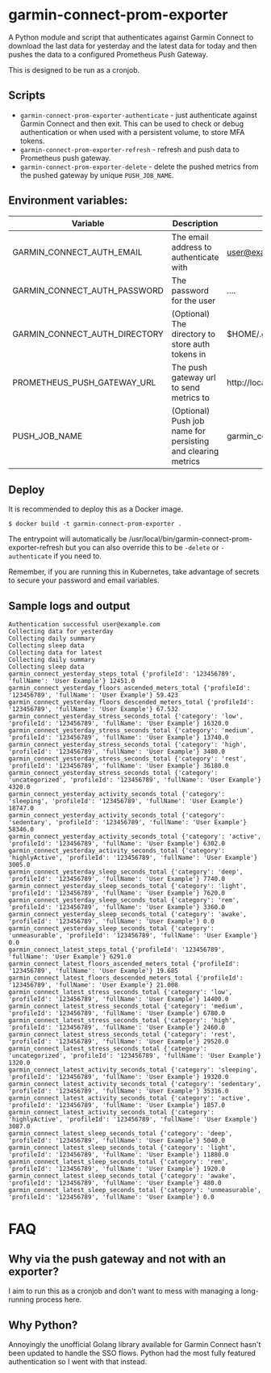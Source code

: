 # garmin-connect-prom-exporter

A Python module and script that authenticates against Garmin Connect to download the last data for yesterday and the 
latest data for today and then pushes the data to a configured Prometheus Push Gateway. 

This is designed to be run as a cronjob.

## Scripts

- `garmin-connect-prom-exporter-authenticate` - just authenticate against Garmin Connect and then exit. This can be used to check or debug authentication or when used with a persistent volume, to store MFA tokens.
- `garmin-connect-prom-exporter-refresh` - refresh and push data to Prometheus push gateway.
- `garmin-connect-prom-exporter-delete` - delete the pushed metrics from the pushed gateway by unique `PUSH_JOB_NAME`.

## Environment variables:

| Variable                      | Description                                                  | Example                      |
|-------------------------------|--------------------------------------------------------------|------------------------------|
| GARMIN_CONNECT_AUTH_EMAIL     | The email address to authenticate with                       | user@example.com             |
| GARMIN_CONNECT_AUTH_PASSWORD  | The password for the user                                    | ....                         |
| GARMIN_CONNECT_AUTH_DIRECTORY | (Optional) The directory to store auth tokens in             | $HOME/.garth                 |
| PROMETHEUS_PUSH_GATEWAY_URL   | The push gateway url to send metrics to                      | http://localhost:9091        |
| PUSH_JOB_NAME                 | (Optional) Push job name for persisting and clearing metrics | garmin_connect_prom_exporter |

## Deploy

It is recommended to deploy this as a Docker image.

```
$ docker build -t garmin-connect-prom-exporter .
```

The entrypoint will automatically be /usr/local/bin/garmin-connect-prom-exporter-refresh but you can also override this to be `-delete` or `-authenticate` if you need to.

Remember, if you are running this in Kubernetes, take advantage of secrets to secure your password and email variables.

## Sample logs and output

```
Authentication successful user@example.com
Collecting data for yesterday
Collecting daily summary
Collecting sleep data
Collecting data for latest
Collecting daily summary
Collecting sleep data
garmin_connect_yesterday_steps_total {'profileId': '123456789', 'fullName': 'User Example'} 12451.0
garmin_connect_yesterday_floors_ascended_meters_total {'profileId': '123456789', 'fullName': 'User Example'} 59.423
garmin_connect_yesterday_floors_descended_meters_total {'profileId': '123456789', 'fullName': 'User Example'} 67.532
garmin_connect_yesterday_stress_seconds_total {'category': 'low', 'profileId': '123456789', 'fullName': 'User Example'} 16320.0
garmin_connect_yesterday_stress_seconds_total {'category': 'medium', 'profileId': '123456789', 'fullName': 'User Example'} 13740.0
garmin_connect_yesterday_stress_seconds_total {'category': 'high', 'profileId': '123456789', 'fullName': 'User Example'} 3480.0
garmin_connect_yesterday_stress_seconds_total {'category': 'rest', 'profileId': '123456789', 'fullName': 'User Example'} 36180.0
garmin_connect_yesterday_stress_seconds_total {'category': 'uncategorized', 'profileId': '123456789', 'fullName': 'User Example'} 4320.0
garmin_connect_yesterday_activity_seconds_total {'category': 'sleeping', 'profileId': '123456789', 'fullName': 'User Example'} 18747.0
garmin_connect_yesterday_activity_seconds_total {'category': 'sedentary', 'profileId': '123456789', 'fullName': 'User Example'} 58346.0
garmin_connect_yesterday_activity_seconds_total {'category': 'active', 'profileId': '123456789', 'fullName': 'User Example'} 6302.0
garmin_connect_yesterday_activity_seconds_total {'category': 'highlyActive', 'profileId': '123456789', 'fullName': 'User Example'} 3005.0
garmin_connect_yesterday_sleep_seconds_total {'category': 'deep', 'profileId': '123456789', 'fullName': 'User Example'} 7740.0
garmin_connect_yesterday_sleep_seconds_total {'category': 'light', 'profileId': '123456789', 'fullName': 'User Example'} 7620.0
garmin_connect_yesterday_sleep_seconds_total {'category': 'rem', 'profileId': '123456789', 'fullName': 'User Example'} 3360.0
garmin_connect_yesterday_sleep_seconds_total {'category': 'awake', 'profileId': '123456789', 'fullName': 'User Example'} 0.0
garmin_connect_yesterday_sleep_seconds_total {'category': 'unmeasurable', 'profileId': '123456789', 'fullName': 'User Example'} 0.0
garmin_connect_latest_steps_total {'profileId': '123456789', 'fullName': 'User Example'} 6291.0
garmin_connect_latest_floors_ascended_meters_total {'profileId': '123456789', 'fullName': 'User Example'} 19.685
garmin_connect_latest_floors_descended_meters_total {'profileId': '123456789', 'fullName': 'User Example'} 21.008
garmin_connect_latest_stress_seconds_total {'category': 'low', 'profileId': '123456789', 'fullName': 'User Example'} 14400.0
garmin_connect_latest_stress_seconds_total {'category': 'medium', 'profileId': '123456789', 'fullName': 'User Example'} 6780.0
garmin_connect_latest_stress_seconds_total {'category': 'high', 'profileId': '123456789', 'fullName': 'User Example'} 2460.0
garmin_connect_latest_stress_seconds_total {'category': 'rest', 'profileId': '123456789', 'fullName': 'User Example'} 29520.0
garmin_connect_latest_stress_seconds_total {'category': 'uncategorized', 'profileId': '123456789', 'fullName': 'User Example'} 1320.0
garmin_connect_latest_activity_seconds_total {'category': 'sleeping', 'profileId': '123456789', 'fullName': 'User Example'} 19320.0
garmin_connect_latest_activity_seconds_total {'category': 'sedentary', 'profileId': '123456789', 'fullName': 'User Example'} 35316.0
garmin_connect_latest_activity_seconds_total {'category': 'active', 'profileId': '123456789', 'fullName': 'User Example'} 1857.0
garmin_connect_latest_activity_seconds_total {'category': 'highlyActive', 'profileId': '123456789', 'fullName': 'User Example'} 3087.0
garmin_connect_latest_sleep_seconds_total {'category': 'deep', 'profileId': '123456789', 'fullName': 'User Example'} 5040.0
garmin_connect_latest_sleep_seconds_total {'category': 'light', 'profileId': '123456789', 'fullName': 'User Example'} 11880.0
garmin_connect_latest_sleep_seconds_total {'category': 'rem', 'profileId': '123456789', 'fullName': 'User Example'} 1920.0
garmin_connect_latest_sleep_seconds_total {'category': 'awake', 'profileId': '123456789', 'fullName': 'User Example'} 480.0
garmin_connect_latest_sleep_seconds_total {'category': 'unmeasurable', 'profileId': '123456789', 'fullName': 'User Example'} 0.0
```

# FAQ

## Why via the push gateway and not with an exporter?

I aim to run this as a cronjob and don't want to mess with managing a long-running process here.

## Why Python?

Annoyingly the unofficial Golang library available for Garmin Connect hasn't been updated to handle the SSO flows. Python had the most
fully featured authentication so I went with that instead.
